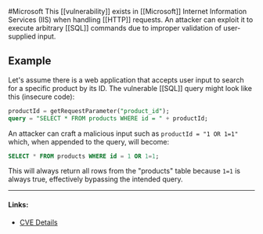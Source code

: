 #Microsoft 
This [[vulnerability]] exists in [[Microsoft]] Internet Information Services (IIS) when handling [[HTTP]] requests. An attacker can exploit it to execute arbitrary [[SQL]] commands due to improper validation of user-supplied input.

## Example
Let's assume there is a web application that accepts user input to search for a specific product by its ID. The vulnerable [[SQL]] query might look like this (insecure code):

```sql
productId = getRequestParameter("product_id");
query = "SELECT * FROM products WHERE id = " + productId;
```

An attacker can craft a malicious input such as `productId = "1 OR 1=1"` which, when appended to the query, will become:

```sql
SELECT * FROM products WHERE id = 1 OR 1=1;
```

This will always return all rows from the "products" table because `1=1` is always true, effectively bypassing the intended query.

---
#### Links:
- [CVE Details](https://www.cvedetails.com/cve/CVE-2015-1635/)
